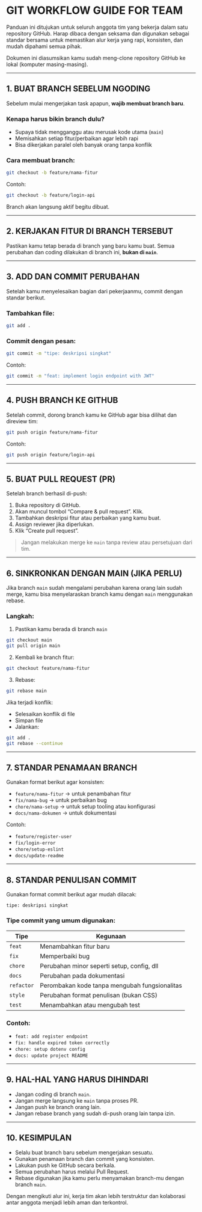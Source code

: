 # GIT WORKFLOW GUIDE FOR TEAM

Panduan ini ditujukan untuk seluruh anggota tim yang bekerja dalam satu repository GitHub. Harap dibaca dengan seksama dan digunakan sebagai standar bersama untuk memastikan alur kerja yang rapi, konsisten, dan mudah dipahami semua pihak.

Dokumen ini diasumsikan kamu sudah meng-clone repository GitHub ke lokal (komputer masing-masing).

---

## 1. BUAT BRANCH SEBELUM NGODING

Sebelum mulai mengerjakan task apapun, **wajib membuat branch baru**.

### Kenapa harus bikin branch dulu?

- Supaya tidak mengganggu atau merusak kode utama (`main`)
- Memisahkan setiap fitur/perbaikan agar lebih rapi
- Bisa dikerjakan paralel oleh banyak orang tanpa konflik

### Cara membuat branch:

```bash
git checkout -b feature/nama-fitur
```

Contoh:

```bash
git checkout -b feature/login-api
```

Branch akan langsung aktif begitu dibuat.

---

## 2. KERJAKAN FITUR DI BRANCH TERSEBUT

Pastikan kamu tetap berada di branch yang baru kamu buat. Semua perubahan dan coding dilakukan di branch ini, **bukan di `main`**.

---

## 3. ADD DAN COMMIT PERUBAHAN

Setelah kamu menyelesaikan bagian dari pekerjaanmu, commit dengan standar berikut.

### Tambahkan file:

```bash
git add .
```

### Commit dengan pesan:

```bash
git commit -m "tipe: deskripsi singkat"
```

Contoh:

```bash
git commit -m "feat: implement login endpoint with JWT"
```

---

## 4. PUSH BRANCH KE GITHUB

Setelah commit, dorong branch kamu ke GitHub agar bisa dilihat dan direview tim:

```bash
git push origin feature/nama-fitur
```

Contoh:

```bash
git push origin feature/login-api
```

---

## 5. BUAT PULL REQUEST (PR)

Setelah branch berhasil di-push:

1. Buka repository di GitHub.
2. Akan muncul tombol “Compare & pull request”. Klik.
3. Tambahkan deskripsi fitur atau perbaikan yang kamu buat.
4. Assign reviewer jika diperlukan.
5. Klik “Create pull request”.

> Jangan melakukan merge ke `main` tanpa review atau persetujuan dari tim.

---

## 6. SINKRONKAN DENGAN MAIN (JIKA PERLU)

Jika branch `main` sudah mengalami perubahan karena orang lain sudah merge, kamu bisa menyelaraskan branch kamu dengan `main` menggunakan rebase.

### Langkah:

1. Pastikan kamu berada di branch `main`

```bash
git checkout main
git pull origin main
```

2. Kembali ke branch fitur:

```bash
git checkout feature/nama-fitur
```

3. Rebase:

```bash
git rebase main
```

Jika terjadi konflik:

- Selesaikan konflik di file
- Simpan file
- Jalankan:

```bash
git add .
git rebase --continue
```

---

## 7. STANDAR PENAMAAN BRANCH

Gunakan format berikut agar konsisten:

- `feature/nama-fitur` → untuk penambahan fitur
- `fix/nama-bug` → untuk perbaikan bug
- `chore/nama-setup` → untuk setup tooling atau konfigurasi
- `docs/nama-dokumen` → untuk dokumentasi

Contoh:

- `feature/register-user`
- `fix/login-error`
- `chore/setup-eslint`
- `docs/update-readme`

---

## 8. STANDAR PENULISAN COMMIT

Gunakan format commit berikut agar mudah dilacak:

```
tipe: deskripsi singkat
```

### Tipe commit yang umum digunakan:

| Tipe       | Kegunaan                                      |
| ---------- | --------------------------------------------- |
| `feat`     | Menambahkan fitur baru                        |
| `fix`      | Memperbaiki bug                               |
| `chore`    | Perubahan minor seperti setup, config, dll    |
| `docs`     | Perubahan pada dokumentasi                    |
| `refactor` | Perombakan kode tanpa mengubah fungsionalitas |
| `style`    | Perubahan format penulisan (bukan CSS)        |
| `test`     | Menambahkan atau mengubah test                |

### Contoh:

- `feat: add register endpoint`
- `fix: handle expired token correctly`
- `chore: setup dotenv config`
- `docs: update project README`

---

## 9. HAL-HAL YANG HARUS DIHINDARI

- Jangan coding di branch `main`.
- Jangan merge langsung ke `main` tanpa proses PR.
- Jangan push ke branch orang lain.
- Jangan rebase branch yang sudah di-push orang lain tanpa izin.

---

## 10. KESIMPULAN

- Selalu buat branch baru sebelum mengerjakan sesuatu.
- Gunakan penamaan branch dan commit yang konsisten.
- Lakukan push ke GitHub secara berkala.
- Semua perubahan harus melalui Pull Request.
- Rebase digunakan jika kamu perlu menyamakan branch-mu dengan branch `main`.

Dengan mengikuti alur ini, kerja tim akan lebih terstruktur dan kolaborasi antar anggota menjadi lebih aman dan terkontrol.
